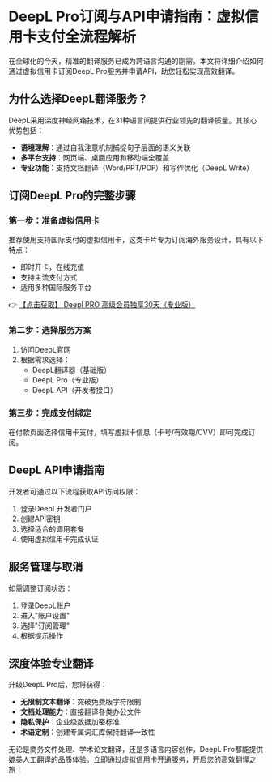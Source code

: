 # DeepL Pro订阅与API申请指南：虚拟信用卡支付全流程解析

在全球化的今天，精准的翻译服务已成为跨语言沟通的刚需。本文将详细介绍如何通过虚拟信用卡订阅DeepL Pro服务并申请API，助您轻松实现高效翻译。

## 为什么选择DeepL翻译服务？

DeepL采用深度神经网络技术，在31种语言间提供行业领先的翻译质量。其核心优势包括：

- **语境理解**：通过自我注意机制捕捉句子层面的语义关联
- **多平台支持**：网页端、桌面应用和移动端全覆盖
- **专业功能**：支持文档翻译（Word/PPT/PDF）和写作优化（DeepL Write）

## 订阅DeepL Pro的完整步骤

### 第一步：准备虚拟信用卡
推荐使用支持国际支付的虚拟信用卡，这类卡片专为订阅海外服务设计，具有以下特点：
- 即时开卡，在线充值
- 支持主流支付方式
- 适用多种国际服务平台

👉 [【点击获取】 Deepl PRO 高级会员独享30天（专业版） ](https://bit.ly/DEepl)

### 第二步：选择服务方案
1. 访问DeepL官网
2. 根据需求选择：
   - DeepL翻译器（基础版）
   - DeepL Pro（专业版）
   - DeepL API（开发者接口）

### 第三步：完成支付绑定
在付款页面选择信用卡支付，填写虚拟卡信息（卡号/有效期/CVV）即可完成订阅。

## DeepL API申请指南
开发者可通过以下流程获取API访问权限：
1. 登录DeepL开发者门户
2. 创建API密钥
3. 选择适合的调用套餐
4. 使用虚拟信用卡完成认证

## 服务管理与取消
如需调整订阅状态：
1. 登录DeepL账户
2. 进入"账户设置"
3. 选择"订阅管理"
4. 根据提示操作

## 深度体验专业翻译
升级DeepL Pro后，您将获得：
- **无限制文本翻译**：突破免费版字符限制
- **文档处理能力**：直接翻译各类办公文件
- **隐私保护**：企业级数据加密标准
- **术语定制**：创建专属词汇库保持翻译一致性

无论是商务文件处理、学术论文翻译，还是多语言内容创作，DeepL Pro都能提供媲美人工翻译的品质体验。立即通过虚拟信用卡开通服务，开启您的高效翻译之旅！